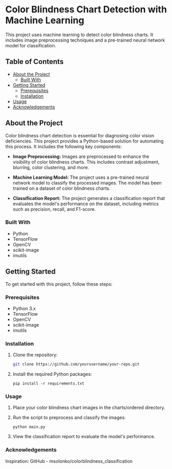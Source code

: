 # Color Blindness Chart Detection with Machine Learning

This project uses machine learning to detect color blindness charts. It includes image preprocessing techniques and a pre-trained neural network model for classification.

## Table of Contents

- [About the Project](#about-the-project)
  - [Built With](#built-with)
- [Getting Started](#getting-started)
  - [Prerequisites](#prerequisites)
  - [Installation](#installation)
- [Usage](#usage)
- [Acknowledgements](#acknowledgements)

## About the Project

Color blindness chart detection is essential for diagnosing color vision deficiencies. This project provides a Python-based solution for automating this process. It includes the following key components:

- **Image Preprocessing:** Images are preprocessed to enhance the visibility of color blindness charts. This includes contrast adjustment, blurring, color clustering, and more.

- **Machine Learning Model:** The project uses a pre-trained neural network model to classify the processed images. The model has been trained on a dataset of color blindness charts.

- **Classification Report:** The project generates a classification report that evaluates the model's performance on the dataset, including metrics such as precision, recall, and F1-score.

### Built With

- Python
- TensorFlow
- OpenCV
- scikit-image
- imutils

## Getting Started

To get started with this project, follow these steps:

### Prerequisites

- Python 3.x
- TensorFlow
- OpenCV
- scikit-image
- imutils

### Installation

1. Clone the repository:
   ```sh
   git clone https://github.com/yourusername/your-repo.git
   ```
2. Install the required Python packages:
   ```
   pip install -r requirements.txt
   ```

### Usage

1. Place your color blindness chart images in the charts/ordered directory.

2. Run the script to preprocess and classify the images:
   ```
   python main.py
   ```
3. View the classification report to evaluate the model's performance.

### Acknowledgements

Inspiration: GitHub - msolonko/colorblindness_classification
